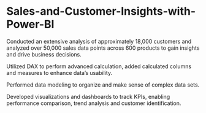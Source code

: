 # Sales-and-Customer-Insights-with-Power-BI
Conducted an extensive analysis of approximately 18,000 customers and analyzed over 50,000 sales data
points across 600 products to gain insights and drive business decisions.

Utilized DAX to perform advanced calculation, added calculated columns and measures to enhance data’s
usability.

Performed data modeling to organize and make sense of complex data sets.

Developed visualizations and dashboards to track KPIs, enabling performance comparison, trend analysis and
customer identification.
